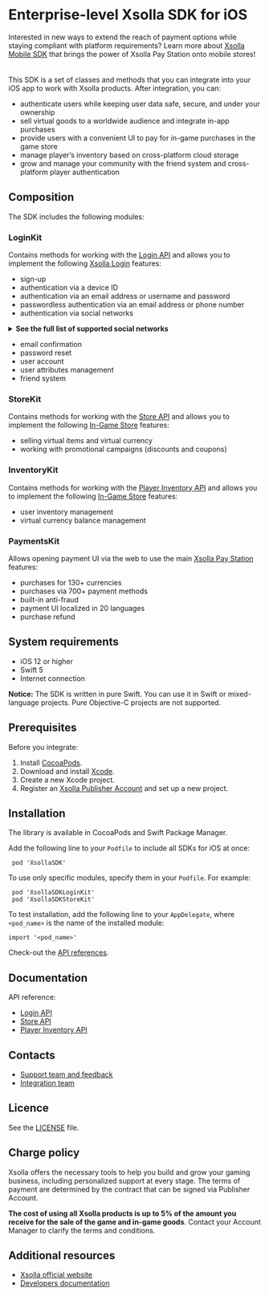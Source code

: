 # Enterprise-level Xsolla SDK for iOS

Interested in new ways to extend the reach of payment options while staying compliant with platform requirements? Learn more about [Xsolla Mobile SDK](https://developers.xsolla.com/sdk/mobile/) that brings the power of Xsolla Pay Station onto mobile stores!
\
\
\
This SDK is a set of classes and methods that you can integrate into your iOS app to work with Xsolla products. After integration, you can:
* authenticate users while keeping user data safe, secure, and under your ownership
* sell virtual goods to a worldwide audience and integrate in-app purchases
* provide users with a convenient UI to pay for in-game purchases in the game store
* manage player’s inventory based on cross-platform cloud storage
* grow and manage your community with the friend system and cross-platform player authentication

## Composition
The SDK includes the following modules:

### LoginKit
Contains methods for working with the [Login API](https://developers.xsolla.com/login-api/?utm_source=github&utm_medium=sdk-ios&utm_campaign=commerce) and allows you to implement the following [Xsolla Login](https://developers.xsolla.com/doc/login/?utm_source=github&utm_medium=sdk-ios&utm_campaign=commerce) features:

* sign-up
* authentication via a device ID
* authentication via an email address or username and password
* passwordless authentication via an email address or phone number
* authentication via social networks
<details>
<summary><b>See the full list of supported social networks</b></summary>
    <ul>
		<li>Amazon</li>
		<li>Apple</li>
		<li>Baidu</li>
		<li>Battle.net</li>
		<li>Discord</li>
		<li>Facebook</li>
		<li>GitHub</li>
		<li>Google</li>
		<li>Kakao</li>
		<li>LinkedIn</li>
		<li>MSN</li>
		<li>Mail.ru</li>
		<li>Microsoft</li>
		<li>Naver</li>
		<li>Odnoklassniki</li>
		<li>PayPal</li>
		<li>QQ</li>
		<li>Reddit</li>
		<li>Steam</li>
		<li>Twitch.tv</li>
		<li>Twitter</li>
		<li>VK</li>
		<li>Vimeo</li>
		<li>WeChat</li>
		<li>Weibo</li>
		<li>Xbox Live</li>
		<li>Yahoo</li>
		<li>Yandex</li>
		<li>YouTube</li>
		</ul>
</details>

* email confirmation
* password reset
* user account
* user attributes management
* friend system


### StoreKit
Contains methods for working with the [Store API](https://developers.xsolla.com/in-game-store-buy-button-api/?utm_source=github&utm_medium=sdk-ios&utm_campaign=commerce) and allows you to implement the following [In-Game Store](https://developers.xsolla.com/doc/in-game-store/features/player-inventory/?utm_source=github&utm_medium=sdk-ios&utm_campaign=commerce) features:

* selling virtual items and virtual currency
* working with promotional campaigns (discounts and coupons)

### InventoryKit
Contains methods for working with the [Player Inventory API](https://developers.xsolla.com/in-game-store-buy-button-api/player-inventory?utm_source=github&utm_medium=sdk-ios&utm_campaign=commerce) and allows you to implement the following [In-Game Store](https://developers.xsolla.com/in-game-store-buy-button-api/?utm_source=github&utm_medium=sdk-ios&utm_campaign=commerce) features:

* user inventory management
* virtual currency balance management

### PaymentsKit
Allows opening payment UI via the web to use the main [Xsolla Pay Station](https://developers.xsolla.com/doc/pay-station/?utm_source=github&utm_medium=sdk-ios&utm_campaign=commerce) features:

* purchases for 130+ currencies
* purchases via 700+ payment methods
* built-in anti-fraud
* payment UI localized in 20 languages
* purchase refund

## System requirements
* iOS 12 or higher
* Swift 5
* Internet connection

**Notice:** The SDK is written in pure Swift. You can use it in Swift or mixed-language projects. Pure Objective-C projects are not supported.

## Prerequisites
Before you integrate:

1. Install [CocoaPods](https://guides.cocoapods.org/using/getting-started.html#getting-started).
2. Download and install [Xcode](https://apps.apple.com/us/app/xcode/id497799835?mt=12).
3. Create a new Xcode project.
4. Register an [Xsolla Publisher Account](https://publisher.xsolla.com/?utm_source=github&utm_medium=sdk-ios&utm_campaign=commerce) and set up a new project.

## Installation
The library is available in CocoaPods and Swift Package Manager.

Add the following line to your `Podfile` to include all SDKs for iOS at once:

```
 pod 'XsollaSDK'
```

To use only specific modules, specify them in your `Podfile`. For example:

```
 pod 'XsollaSDKLoginKit'
 pod 'XsollaSDKStoreKit'
```
To test installation, add the following line to your `AppDelegate`, where `<pod_name>` is the name of the installed module:
```
import '<pod_name>'
```

Check-out the [API references](https://developers.xsolla.com/#api?utm_source=github&utm_medium=sdk-ios&utm_campaign=commerce).

## Documentation
API reference:

 * [Login API](https://developers.xsolla.com/login-api/?utm_source=github&utm_medium=sdk-ios&utm_campaign=commerce)
 * [Store API](https://developers.xsolla.com/in-game-store-buy-button-api/?utm_source=github&utm_medium=sdk-ios&utm_campaign=commerce)
 * [Player Inventory API](https://developers.xsolla.com/in-game-store-buy-button-api/player-inventory?utm_source=github&utm_medium=sdk-ios&utm_campaign=commerce)

## Contacts
 * [Support team and feedback](https://xsolla.com/partner-support)
 * [Integration team](mailto:integration@xsolla.com)

## Licence
See the [LICENSE](LICENSE) file.

## Charge policy
Xsolla offers the necessary tools to help you build and grow your gaming business, including personalized support at every stage. The terms of payment are determined by the contract that can be signed via Publisher Account.

**The cost of using all Xsolla products is up to 5% of the amount you receive for the sale of the game and in-game goods**. Contact your Account Manager to clarify the terms and conditions.

## Additional resources
* [Xsolla official website](https://xsolla.com/?utm_source=github&utm_medium=sdk-ios&utm_campaign=commerce)
* [Developers documentation](https://developers.xsolla.com/?utm_source=github&utm_medium=sdk-ios&utm_campaign=commerce)
